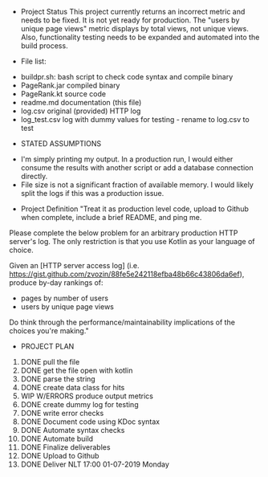 * Project Status
This project currently returns an incorrect metric and needs to be fixed.  It is not yet ready for production.  The "users by unique page views" metric displays by total views, not unique views.  Also, functionality testing needs to be expanded and automated into the build process.

* File list:
- buildpr.sh:     bash script to check code syntax and compile binary
- PageRank.jar    compiled binary
- PageRank.kt     source code
- readme.md       documentation (this file)
- log.csv         original (provided) HTTP log
- log_test.csv    log with dummy values for testing - rename to log.csv to test

* STATED ASSUMPTIONS 
- I'm simply printing my output.  In a production run, I would either consume the results with another script or add a database connection directly.
- File size is not a significant fraction of available memory.  I would likely split the logs if this was a production issue.

* Project Definition
"Treat it as production level code, upload to Github when complete, include a brief README, and ping me.

Please complete the below problem for an arbitrary production HTTP server's log.  The only restriction is that you use Kotlin as your language of choice.

Given an [HTTP server access log]
(i.e. https://gist.github.com/zvozin/88fe5e242118efba48b66c43806da6ef), 
produce by-day rankings of:
- pages by number of users
- users by unique page views


Do think through the performance/maintainability implications of the choices you're making."

* PROJECT PLAN
1.  DONE pull the file
2.  DONE get the file open with kotlin
3.  DONE parse the string
4.  DONE create data class for hits
5.  WIP W/ERRORS produce output metrics
6.  DONE create dummy log for testing
7.  DONE write error checks
8.  DONE Document code using KDoc syntax
9.  DONE Automate syntax checks
10. DONE Automate build
11. DONE Finalize deliverables
12. DONE Upload to Github
13. DONE Deliver NLT 17:00 01-07-2019 Monday

